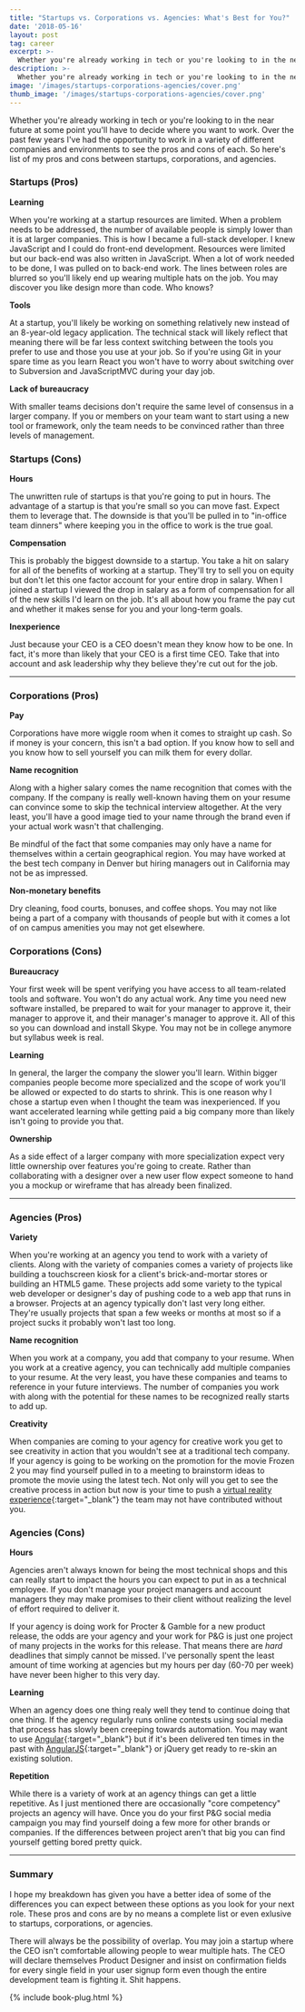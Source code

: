 ```yaml
---
title: "Startups vs. Corporations vs. Agencies: What's Best for You?"
date: '2018-05-16'
layout: post
tag: career
excerpt: >-
  Whether you're already working in tech or you're looking to in the near future at some point you'll have to decide where you want to work. So here's list of my pros and cons between startups, corporations, and agencies.
description: >-
  Whether you're already working in tech or you're looking to in the near future at some point you'll have to decide where you want to work. So here's list of my pros and cons between startups, corporations, and agencies.
image: '/images/startups-corporations-agencies/cover.png'
thumb_image: '/images/startups-corporations-agencies/cover.png'
---
```


Whether you're already working in tech or you're looking to in the near future at some point you'll have to decide where you want to work. Over the past few years I've had the opportunity to work in a variety of different companies and environments to see the pros and cons of each. So here's list of my pros and cons between startups, corporations, and agencies.

### Startups (Pros)

**Learning**

When you're working at a startup resources are limited. When a problem needs to be addressed, the number of available people is simply lower than it is at larger companies. This is how I became a full-stack developer. I knew JavaScript and I could do front-end development. Resources were limited but our back-end was also written in JavaScript. When a lot of work needed to be done, I was pulled on to back-end work. The lines between roles are blurred so you'll likely end up wearing multiple hats on the job. You may discover you like design more than code. Who knows?

**Tools**

At a startup, you'll likely be working on something relatively new instead of an 8-year-old legacy application. The technical stack will likely reflect that meaning there will be far less context switching between the tools you prefer to use and those you use at your job. So if you're using Git in your spare time as you learn React you won't have to worry about switching over to Subversion and JavaScriptMVC during your day job.

**Lack of bureaucracy**

With smaller teams decisions don't require the same level of consensus in a larger company. If you or members on your team want to start using a new tool or framework, only the team needs to be convinced rather than three levels of management.

### Startups (Cons)

**Hours**

The unwritten rule of startups is that you're going to put in hours. The advantage of a startup is that you're small so you can move fast. Expect them to leverage that. The downside is that you'll be pulled in to "in-office team dinners" where keeping you in the office to work is the true goal.

**Compensation**

This is probably the biggest downside to a startup. You take a hit on salary for all of the benefits of working at a startup. They'll try to sell you on equity but don't let this one factor account for your entire drop in salary. When I joined a startup I viewed the drop in salary as a form of compensation for all of the new skills I'd learn on the job. It's all about how you frame the pay cut and whether it makes sense for you and your long-term goals.

**Inexperience**

Just because your CEO is a CEO doesn't mean they know how to be one. In fact, it's more than likely that your CEO is a first time CEO. Take that into account and ask leadership why they believe they're cut out for the job.

---

### Corporations (Pros)

**Pay**

Corporations have more wiggle room when it comes to straight up cash. So if money is your concern, this isn't a bad option. If you know how to sell and you know how to sell yourself you can milk them for every dollar.

**Name recognition**

Along with a higher salary comes the name recognition that comes with the company. If the company is really well-known having them on your resume can convince some to skip the technical interview altogether. At the very least, you'll have a good image tied to your name through the brand even if your actual work wasn't that challenging.

Be mindful of the fact that some companies may only have a name for themselves within a certain geographical region. You may have worked at the best tech company in Denver but hiring managers out in California may not be as impressed.

**Non-monetary benefits**

Dry cleaning, food courts, bonuses, and coffee shops. You may not like being a part of a company with thousands of people but with it comes a lot of on campus amenities you may not get elsewhere.

### Corporations (Cons)

**Bureaucracy**

Your first week will be spent verifying you have access to all team-related tools and software. You won't do any actual work. Any time you need new software installed, be prepared to wait for your manager to approve it, their manager to approve it, and their manager's manager to approve it. All of this so you can download and install Skype. You may not be in college anymore but syllabus week is real.

**Learning**

In general, the larger the company the slower you'll learn. Within bigger companies people become more specialized and the scope of work you'll be allowed or expected to do starts to shrink. This is one reason why I chose a startup even when I thought the team was inexperienced. If you want accelerated learning while getting paid a big company more than likely isn't going to provide you that.

**Ownership**

As a side effect of a larger company with more specialization expect very little ownership over features you're going to create. Rather than collaborating with a designer over a new user flow expect someone to hand you a mockup or wireframe that has already been finalized.

---

### Agencies (Pros)

**Variety**

When you're working at an agency you tend to work with a variety of clients. Along with the variety of companies comes a variety of projects like building a touchscreen kiosk for a client's brick-and-mortar stores or building an HTML5 game. These projects add some variety to the typical web developer or designer's day of pushing code to a web app that runs in a browser. Projects at an agency typically don't last very long either. They're usually projects that span a few weeks or months at most so if a project sucks it probably won't last too long.

**Name recognition**

When you work at a company, you add that company to your resume. When you work at a creative agency, you can technically add multiple companies to your resume. At the very least, you have these companies and teams to reference in your future interviews. The number of companies you work with along with the potential for these names to be recognized really starts to add up.

**Creativity**

When companies are coming to your agency for creative work you get to see creativity in action that you wouldn't see at a traditional tech company. If your agency is going to be working on the promotion for the movie Frozen 2 you may find yourself pulled in to a meeting to brainstorm ideas to promote the movie using the latest tech. Not only will you get to see the creative process in action but now is your time to push a [virtual reality experience](https://aframe.io/){:target="_blank"} the team may not have contributed without you.

### Agencies (Cons)

**Hours**

Agencies aren't always known for being the most technical shops and this can really start to impact the hours you can expect to put in as a technical employee. If you don't manage your project managers and account managers they may make promises to their client without realizing the level of effort required to deliver it.

If your agency is doing work for Procter & Gamble for a new product release, the odds are your agency and your work for P&G is just one project of many projects in the works for this release. That means there are *hard* deadlines that simply cannot be missed. I've personally spent the least amount of time working at agencies but my hours per day (60-70 per week) have never been higher to this very day.

**Learning**

When an agency does one thing realy well they tend to continue doing that one thing. If the agency regularly runs online contests using social media that process has slowly been creeping towards automation. You may want to use [Angular](https://angular.io/){:target="_blank"} but if it's been delivered ten times in the past with [AngularJS](https://angularjs.org/){:target="_blank"} or jQuery get ready to re-skin an existing solution.

**Repetition**

While there is a variety of work at an agency things can get a little repetitive. As I just mentioned there are occasionally "core competency" projects an agency will have. Once you do your first P&G social media campaign you may find yourself doing a few more for other brands or companies. If the differences between project aren't that big you can find yourself getting bored pretty quick.

---

### Summary

I hope my breakdown has given you have a better idea of some of the differences you can expect between these options as you look for your next role. These pros and cons are by no means a complete list or even exlusive to startups, corporations, or agencies.

There will always be the possibility of overlap. You may join a startup where the CEO isn't comfortable allowing people to wear multiple hats. The CEO will declare themselves Product Designer and insist on confirmation fields for every single field in your user signup form even though the entire development team is fighting it. Shit happens.

{% include book-plug.html %}
